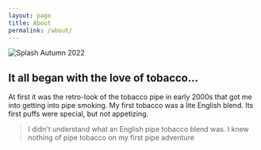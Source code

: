 ```yaml
---
layout: page
title: About
permalink: /about/
---
```


![Splash Autumn 2022](/assets/images/PXL_20220827_151620349-3.jpg)

## It all began with the love of tobacco...

At first it was the retro-look of the tobacco pipe in early 2000s that got me into getting into pipe smoking. My first tobacco was a lite English blend. Its first puffs were special, but not appetizing.

> I didn't understand what an English pipe tobacco blend was. I knew nothing of pipe tobacco on my first pipe adventure
